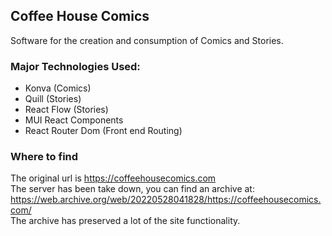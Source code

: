 ## Coffee House Comics

Software for the creation and consumption of Comics and Stories.

### Major Technologies Used:
- Konva (Comics)
- Quill (Stories)
- React Flow (Stories)
- MUI React Components
- React Router Dom (Front end Routing)

### Where to find
The original url is https://coffeehousecomics.com    
The server has been take down, you can find an archive at: https://web.archive.org/web/20220528041828/https://coffeehousecomics.com/    
The archive has preserved a lot of the site functionality.